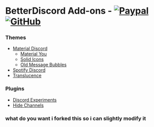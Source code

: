 # BetterDiscord Add-ons - [![Paypal][paypal-logo]][paypal-url] [![GitHub][github-logo]][github-url]

### Themes

* [Material Discord](https://github.com/CapnKitten/Material-Discord)
  * [Material You](https://github.com/CapnKitten/BetterDiscord/tree/master/Themes/Material-Discord/css/addons/material-you)
  * [Solid Icons](https://github.com/CapnKitten/BetterDiscord/tree/master/Themes/Material-Discord/css/addons/icons)
  * [Old Message Bubbles](https://github.com/CapnKitten/BetterDiscord/tree/master/Themes/Material-Discord/css/addons/messages)
* [Spotify Discord](https://github.com/CapnKitten/Spotify-Discord)
* [Translucence](https://github.com/CapnKitten/Translucence)

### Plugins

* [Discord Experiments](https://github.com/CapnKitten/BetterDiscord/tree/master/Plugins/DiscordExperiments)
* [Hide Channels](https://github.com/CapnKitten/BetterDiscord/tree/master/Plugins/HideChannels)

[paypal-logo]: https://img.shields.io/static/v1?label=PayPal&message=Donate&style=flat&logo=paypal&color=blue
[paypal-url]: https://paypal.me/capnkitten

[github-logo]: https://img.shields.io/static/v1?label=GitHub&message=Sponsor&style=flat&logo=github&color=black
[github-url]: https://github.com/sponsors/CapnKitten






### what do you want i forked this so i can slightly modify it
